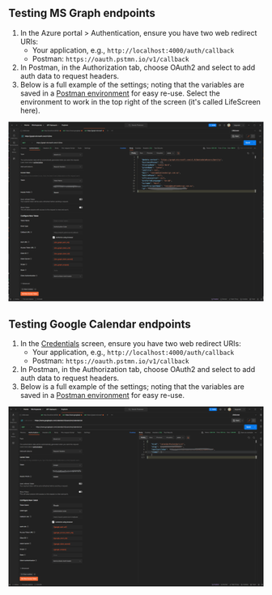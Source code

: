 ## Testing MS Graph endpoints

1. In the Azure portal > Authentication, ensure you have two web redirect URIs:
    - Your application, e.g., `http://localhost:4000/auth/callback`
    - Postman: `https://oauth.pstmn.io/v1/callback`
2. In Postman, in the Authorization tab, choose OAuth2 and select to add auth data to request headers.
3. Below is a full example of the settings; noting that the variables are saved in a [Postman environment](https://learning.postman.com/docs/sending-requests/environments/managing-environments/) for easy re-use. Select the environment to work in the top right of the screen (it's called LifeScreen here).

![MS Graph Postman example](https://github.com/doubleedesign/life-screen/blob/version-2/docs/public/postman_msgraph.png?raw=true)

## Testing Google Calendar endpoints

1. In the [Credentials](https://console.cloud.google.com/apis/credentials?project=life-screen) screen, ensure you have two web redirect URIs:
    - Your application, e.g., `http://localhost:4000/auth/callback`
    - Postman: `https://oauth.pstmn.io/v1/callback`
2. In Postman, in the Authorization tab, choose OAuth2 and select to add auth data to request headers.
3. Below is a full example of the settings; noting that the variables are saved in a [Postman environment](https://learning.postman.com/docs/sending-requests/environments/managing-environments/) for easy re-use.

![Google Postman example](https://github.com/doubleedesign/life-screen/blob/version-2/docs/public/postman_google.png?raw=true)


